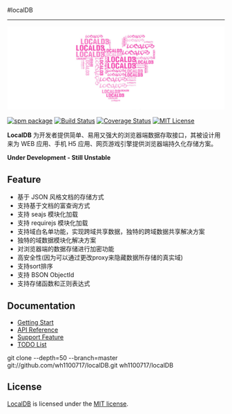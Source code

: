 #localDB

---

![LocalDB](./icon.jpg)

[![spm package][spm-image]][spm-url]
[![Build Status][build-image]][build-url]
[![Coverage Status][coverage-image]][coverage-url]
[![MIT License][license-image]][license-url]

**LocalDB** 为开发者提供简单、易用又强大的浏览器端数据存取接口，其被设计用来为 WEB 应用、手机 H5 应用、网页游戏引擎提供浏览器端持久化存储方案。

**Under Development - Still Unstable**

## Feature

*   基于 JSON 风格文档的存储方式
*   支持基于文档的富查询方式
*   支持 seajs 模块化加载
*   支持 requirejs 模块化加载
*   支持域白名单功能，实现跨域共享数据，独特的跨域数据共享解决方案
*   独特的域数据模块化解决方案
*   对浏览器端的数据存储进行加密功能
*   高安全性(因为可以通过更改proxy来隐藏数据所存储的真实域)
*   支持sort排序
*   支持 BSON ObjectId
*   支持存储函数和正则表达式

## Documentation

*   [Getting Start](doc/gettingStart.md)
*   [API Reference](doc/apiReference.md)
*   [Support Feature](doc/supportFeature.md)
*   [TODO List](doc/todoList.md)

git clone --depth=50 --branch=master git://github.com/wh1100717/localDB.git wh1100717/localDB

## License

[LocalDB](http://localdb.emptystack.net/) is licensed under the [MIT license](http://opensource.org/licenses/MIT).


[spm-image]: http://spmjs.io/badge/localdb
[spm-url]: http://spmjs.io/package/localdb
[build-image]: https://api.travis-ci.org/wh1100717/localDB.svg?branch=master
[build-url]: https://travis-ci.org/wh1100717/localDB
[coverage-image]: https://img.shields.io/coveralls/wh1100717/localDB.svg
[coverage-url]: https://coveralls.io/r/wh1100717/localDB?branch=master
[license-image]: http://img.shields.io/badge/license-MIT-blue.svg?style=flat
[license-url]: LICENSE
